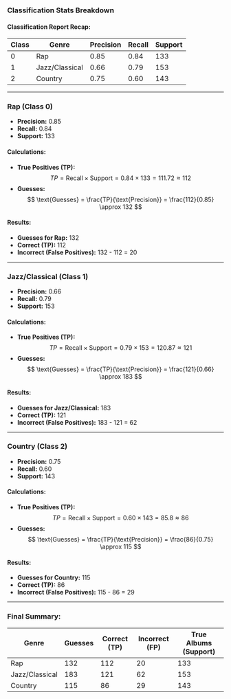 ### Classification Stats Breakdown

#### Classification Report Recap:
| Class | Genre           | Precision | Recall | Support |
|-------|-----------------|-----------|--------|---------|
| 0     | Rap             | 0.85      | 0.84   | 133     |
| 1     | Jazz/Classical  | 0.66      | 0.79   | 153     |
| 2     | Country         | 0.75      | 0.60   | 143     |

---

### Rap (Class 0)
- **Precision:** 0.85  
- **Recall:** 0.84  
- **Support:** 133  

#### Calculations:
- **True Positives (TP):**
  $$
  TP = \text{Recall} \times \text{Support} = 0.84 \times 133 = 111.72 \approx 112
  $$
- **Guesses:**
  $$
  \text{Guesses} = \frac{TP}{\text{Precision}} = \frac{112}{0.85} \approx 132
  $$

#### Results:
- **Guesses for Rap:** 132  
- **Correct (TP):** 112  
- **Incorrect (False Positives):** 132 - 112 = 20  

---

### Jazz/Classical (Class 1)
- **Precision:** 0.66  
- **Recall:** 0.79  
- **Support:** 153  

#### Calculations:
- **True Positives (TP):**
  $$
  TP = \text{Recall} \times \text{Support} = 0.79 \times 153 = 120.87 \approx 121
  $$
- **Guesses:**
  $$
  \text{Guesses} = \frac{TP}{\text{Precision}} = \frac{121}{0.66} \approx 183
  $$

#### Results:
- **Guesses for Jazz/Classical:** 183  
- **Correct (TP):** 121  
- **Incorrect (False Positives):** 183 - 121 = 62  

---

### Country (Class 2)
- **Precision:** 0.75  
- **Recall:** 0.60  
- **Support:** 143  

#### Calculations:
- **True Positives (TP):**
  $$
  TP = \text{Recall} \times \text{Support} = 0.60 \times 143 = 85.8 \approx 86
  $$
- **Guesses:**
  $$
  \text{Guesses} = \frac{TP}{\text{Precision}} = \frac{86}{0.75} \approx 115
  $$

#### Results:
- **Guesses for Country:** 115  
- **Correct (TP):** 86  
- **Incorrect (False Positives):** 115 - 86 = 29  

---

### Final Summary:
| Genre           | Guesses | Correct (TP) | Incorrect (FP) | True Albums (Support) |
|-----------------|---------|--------------|----------------|-----------------------|
| Rap             | 132     | 112          | 20             | 133                   |
| Jazz/Classical  | 183     | 121          | 62             | 153                   |
| Country         | 115     | 86           | 29             | 143                   |
